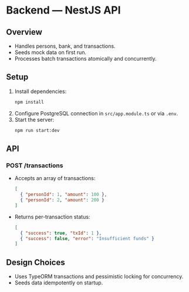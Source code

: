 # Backend — NestJS API

## Overview

- Handles persons, bank, and transactions.
- Seeds mock data on first run.
- Processes batch transactions atomically and concurrently.

## Setup

1. Install dependencies:
   ```bash
   npm install
   ```
2. Configure PostgreSQL connection in `src/app.module.ts` or via `.env`.
3. Start the server:
   ```bash
   npm run start:dev
   ```

## API

### POST /transactions

- Accepts an array of transactions:
  ```json
  [
    { "personId": 1, "amount": 100 },
    { "personId": 2, "amount": 200 }
  ]
  ```
- Returns per-transaction status:
  ```json
  [
    { "success": true, "txId": 1 },
    { "success": false, "error": "Insufficient funds" }
  ]
  ```

## Design Choices

- Uses TypeORM transactions and pessimistic locking for concurrency.
- Seeds data idempotently on startup.